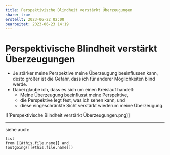 ```yaml
---
title: Perspektivische Blindheit verstärkt Überzeugungen
share: true
erstellt: 2023-06-22 02:00
bearbeitet: 2023-06-23 14:19
---
```


# Perspektivische Blindheit verstärkt Überzeugungen

- Je stärker meine Perspektive meine Überzeugung beeinflussen kann, desto größer ist die Gefahr, dass ich für anderer Möglichkeiten blind werde.
- Dabei glaube ich, dass es sich um einen Kreislauf handelt:
	- Meine Überzeugung beeinflusst meine Perspektive,
	- die Perspektive legt fest, was ich sehen kann, und
	- diese eingeschränkte Sicht verstärkt wiederum meine Überzeugung.

![[Perspektivische Blindheit verstärkt Überzeugungen.png]]

---

siehe auch:

```dataview
list 
from [[#this.file.name]] and
!outgoing([[#this.file.name]])
```
